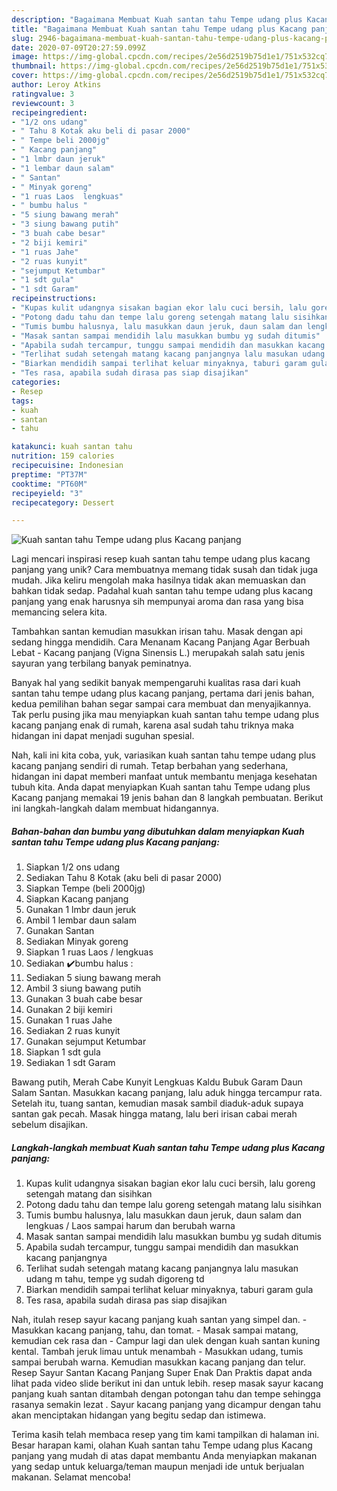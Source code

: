```yaml
---
description: "Bagaimana Membuat Kuah santan tahu Tempe udang plus Kacang panjang Anti Gagal"
title: "Bagaimana Membuat Kuah santan tahu Tempe udang plus Kacang panjang Anti Gagal"
slug: 2946-bagaimana-membuat-kuah-santan-tahu-tempe-udang-plus-kacang-panjang-anti-gagal
date: 2020-07-09T20:27:59.099Z
image: https://img-global.cpcdn.com/recipes/2e56d2519b75d1e1/751x532cq70/kuah-santan-tahu-tempe-udang-plus-kacang-panjang-foto-resep-utama.jpg
thumbnail: https://img-global.cpcdn.com/recipes/2e56d2519b75d1e1/751x532cq70/kuah-santan-tahu-tempe-udang-plus-kacang-panjang-foto-resep-utama.jpg
cover: https://img-global.cpcdn.com/recipes/2e56d2519b75d1e1/751x532cq70/kuah-santan-tahu-tempe-udang-plus-kacang-panjang-foto-resep-utama.jpg
author: Leroy Atkins
ratingvalue: 3
reviewcount: 3
recipeingredient:
- "1/2 ons udang"
- " Tahu 8 Kotak aku beli di pasar 2000"
- " Tempe beli 2000jg"
- " Kacang panjang"
- "1 lmbr daun jeruk"
- "1 lembar daun salam"
- " Santan"
- " Minyak goreng"
- "1 ruas Laos  lengkuas"
- " bumbu halus "
- "5 siung bawang merah"
- "3 siung bawang putih"
- "3 buah cabe besar"
- "2 biji kemiri"
- "1 ruas Jahe"
- "2 ruas kunyit"
- "sejumput Ketumbar"
- "1 sdt gula"
- "1 sdt Garam"
recipeinstructions:
- "Kupas kulit udangnya sisakan bagian ekor lalu cuci bersih, lalu goreng setengah matang dan sisihkan"
- "Potong dadu tahu dan tempe lalu goreng setengah matang lalu sisihkan"
- "Tumis bumbu halusnya, lalu masukkan daun jeruk, daun salam dan lengkuas / Laos sampai harum dan berubah warna"
- "Masak santan sampai mendidih lalu masukkan bumbu yg sudah ditumis"
- "Apabila sudah tercampur, tunggu sampai mendidih dan masukkan kacang panjangnya"
- "Terlihat sudah setengah matang kacang panjangnya lalu masukan udang m tahu, tempe yg sudah digoreng td"
- "Biarkan mendidih sampai terlihat keluar minyaknya, taburi garam gula"
- "Tes rasa, apabila sudah dirasa pas siap disajikan"
categories:
- Resep
tags:
- kuah
- santan
- tahu

katakunci: kuah santan tahu 
nutrition: 159 calories
recipecuisine: Indonesian
preptime: "PT37M"
cooktime: "PT60M"
recipeyield: "3"
recipecategory: Dessert

---
```



![Kuah santan tahu Tempe udang plus Kacang panjang](https://img-global.cpcdn.com/recipes/2e56d2519b75d1e1/751x532cq70/kuah-santan-tahu-tempe-udang-plus-kacang-panjang-foto-resep-utama.jpg)

Lagi mencari inspirasi resep kuah santan tahu tempe udang plus kacang panjang yang unik? Cara membuatnya memang tidak susah dan tidak juga mudah. Jika keliru mengolah maka hasilnya tidak akan memuaskan dan bahkan tidak sedap. Padahal kuah santan tahu tempe udang plus kacang panjang yang enak harusnya sih mempunyai aroma dan rasa yang bisa memancing selera kita.

Tambahkan santan kemudian masukkan irisan tahu. Masak dengan api sedang hingga mendidih. Cara Menanam Kacang Panjang Agar Berbuah Lebat - Kacang panjang (Vigna Sinensis L.) merupakah salah satu jenis sayuran yang terbilang banyak peminatnya.

Banyak hal yang sedikit banyak mempengaruhi kualitas rasa dari kuah santan tahu tempe udang plus kacang panjang, pertama dari jenis bahan, kedua pemilihan bahan segar sampai cara membuat dan menyajikannya. Tak perlu pusing jika mau menyiapkan kuah santan tahu tempe udang plus kacang panjang enak di rumah, karena asal sudah tahu triknya maka hidangan ini dapat menjadi suguhan spesial.


Nah, kali ini kita coba, yuk, variasikan kuah santan tahu tempe udang plus kacang panjang sendiri di rumah. Tetap berbahan yang sederhana, hidangan ini dapat memberi manfaat untuk membantu menjaga kesehatan tubuh kita. Anda dapat menyiapkan Kuah santan tahu Tempe udang plus Kacang panjang memakai 19 jenis bahan dan 8 langkah pembuatan. Berikut ini langkah-langkah dalam membuat hidangannya.

<!--inarticleads1-->

##### Bahan-bahan dan bumbu yang dibutuhkan dalam menyiapkan Kuah santan tahu Tempe udang plus Kacang panjang:

1. Siapkan 1/2 ons udang
1. Sediakan  Tahu 8 Kotak (aku beli di pasar 2000)
1. Siapkan  Tempe (beli 2000jg)
1. Siapkan  Kacang panjang
1. Gunakan 1 lmbr daun jeruk
1. Ambil 1 lembar daun salam
1. Gunakan  Santan
1. Sediakan  Minyak goreng
1. Siapkan 1 ruas Laos / lengkuas
1. Sediakan  ✔️bumbu halus :
1. Sediakan 5 siung bawang merah
1. Ambil 3 siung bawang putih
1. Gunakan 3 buah cabe besar
1. Gunakan 2 biji kemiri
1. Gunakan 1 ruas Jahe
1. Sediakan 2 ruas kunyit
1. Gunakan sejumput Ketumbar
1. Siapkan 1 sdt gula
1. Sediakan 1 sdt Garam


Bawang putih, Merah Cabe Kunyit Lengkuas Kaldu Bubuk Garam Daun Salam Santan. Masukkan kacang panjang, lalu aduk hingga tercampur rata. Setelah itu, tuang santan, kemudian masak sambil diaduk-aduk supaya santan gak pecah. Masak hingga matang, lalu beri irisan cabai merah sebelum disajikan. 

<!--inarticleads2-->

##### Langkah-langkah membuat Kuah santan tahu Tempe udang plus Kacang panjang:

1. Kupas kulit udangnya sisakan bagian ekor lalu cuci bersih, lalu goreng setengah matang dan sisihkan
1. Potong dadu tahu dan tempe lalu goreng setengah matang lalu sisihkan
1. Tumis bumbu halusnya, lalu masukkan daun jeruk, daun salam dan lengkuas / Laos sampai harum dan berubah warna
1. Masak santan sampai mendidih lalu masukkan bumbu yg sudah ditumis
1. Apabila sudah tercampur, tunggu sampai mendidih dan masukkan kacang panjangnya
1. Terlihat sudah setengah matang kacang panjangnya lalu masukan udang m tahu, tempe yg sudah digoreng td
1. Biarkan mendidih sampai terlihat keluar minyaknya, taburi garam gula
1. Tes rasa, apabila sudah dirasa pas siap disajikan


Nah, itulah resep sayur kacang panjang kuah santan yang simpel dan. - Masukkan kacang panjang, tahu, dan tomat. - Masak sampai matang, kemudian cek rasa dan - Campur lagi dan ulek dengan kuah santan kuning kental. Tambah jeruk limau untuk menambah - Masukkan udang, tumis sampai berubah warna. Kemudian masukkan kacang panjang dan telur. Resep Sayur Santan Kacang Panjang Super Enak Dan Praktis dapat anda lihat pada video slide berikut ini dan untuk lebih. resep masak sayur kacang panjang kuah santan ditambah dengan potongan tahu dan tempe sehingga rasanya semakin lezat . Sayur kacang panjang yang dicampur dengan tahu akan menciptakan hidangan yang begitu sedap dan istimewa. 

Terima kasih telah membaca resep yang tim kami tampilkan di halaman ini. Besar harapan kami, olahan Kuah santan tahu Tempe udang plus Kacang panjang yang mudah di atas dapat membantu Anda menyiapkan makanan yang sedap untuk keluarga/teman maupun menjadi ide untuk berjualan makanan. Selamat mencoba!
